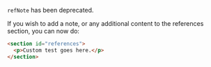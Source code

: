 `refNote` has been deprecated.  

If you wish to add a note, or any additional content to the references section, you can now do:

```HTML
<section id="references">
  <p>Custom test goes here.</p>
</section>
```